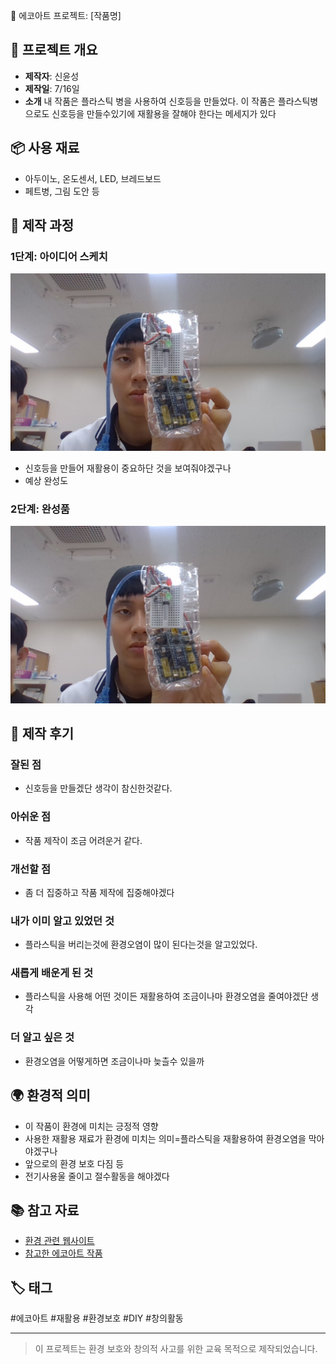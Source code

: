  🌱 에코아트 프로젝트: [작품명]

## 📖 프로젝트 개요
- **제작자**: 신윤성
- **제작일**: 7/16일
- **소개**
내 작품은 플라스틱 병을 사용하여 신호등을 만들었다. 이 작품은 플라스틱병으로도 신호등을 만들수있기에 재활용을 잘해야 한다는 메세지가 있다

## 📦 사용 재료
- 아두이노, 온도센서, LED, 브레드보드
- 페트병, 그림 도안 등

## 🔧 제작 과정

### 1단계: 아이디어 스케치
![스케치 이미지](WIN_20250716_12_46_27_Pro.jpg)
- 신호등을 만들어 재활용이 중요하단 것을 보여줘야겠구나
- 예상 완성도

### 2단계: 완성품
![완성품 1](WIN_20250716_12_46_27_Pro.jpg)

## 💭 제작 후기
### 잘된 점
- 신호등을 만들겠단 생각이 참신한것같다.

### 아쉬운 점
- 작품 제작이 조금 어려운거 같다.
### 개선할 점
- 좀 더 집중하고 작품 제작에 집중해야겠다

### 내가 이미 알고 있었던 것
- 플라스틱을 버리는것에 환경오염이 많이 된다는것을 알고있었다.

### 새롭게 배운게 된 것
- 플라스틱을 사용해 어떤 것이든 재활용하여 조금이나마 환경오염을 줄여야겠단 생각

### 더 알고 싶은 것
- 환경오염을 어떻게하면 조금이나마 늦츨수 있을까

## 🌍 환경적 의미
- 이 작품이 환경에 미치는 긍정적 영향
- 사용한 재활용 재료가 환경에 미치는 의미=플라스틱을 재활용하여 환경오염을 막아야겠구나
- 앞으로의 환경 보호 다짐 등
- 전기사용울 줄이고 절수활동을 해야겠다

## 📚 참고 자료
- [환경 관련 웹사이트](링크)
- [참고한 에코아트 작품](링크)

## 🏷️ 태그
#에코아트 #재활용 #환경보호 #DIY #창의활동

---

> 이 프로젝트는 환경 보호와 창의적 사고를 위한 교육 목적으로 제작되었습니다.
